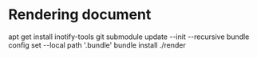 # Rendering document

  apt get install inotify-tools
  git submodule update --init --recursive
  bundle config set --local path '.bundle'
  bundle install
  ./render